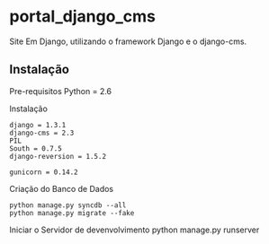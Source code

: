 portal_django_cms
================

Site Em Django,  utilizando o framework Django e o django-cms.


Instalação
-------------------------------

Pre-requisitos
	Python =  2.6
		

Instalação

	django = 1.3.1
	django-cms = 2.3
	PIL
	South = 0.7.5
	django-reversion = 1.5.2
	
	gunicorn = 0.14.2
	
Criação do Banco de Dados

	python manage.py syncdb --all
	python manage.py migrate --fake
	

Iniciar o Servidor de devenvolvimento
	python manage.py runserver

